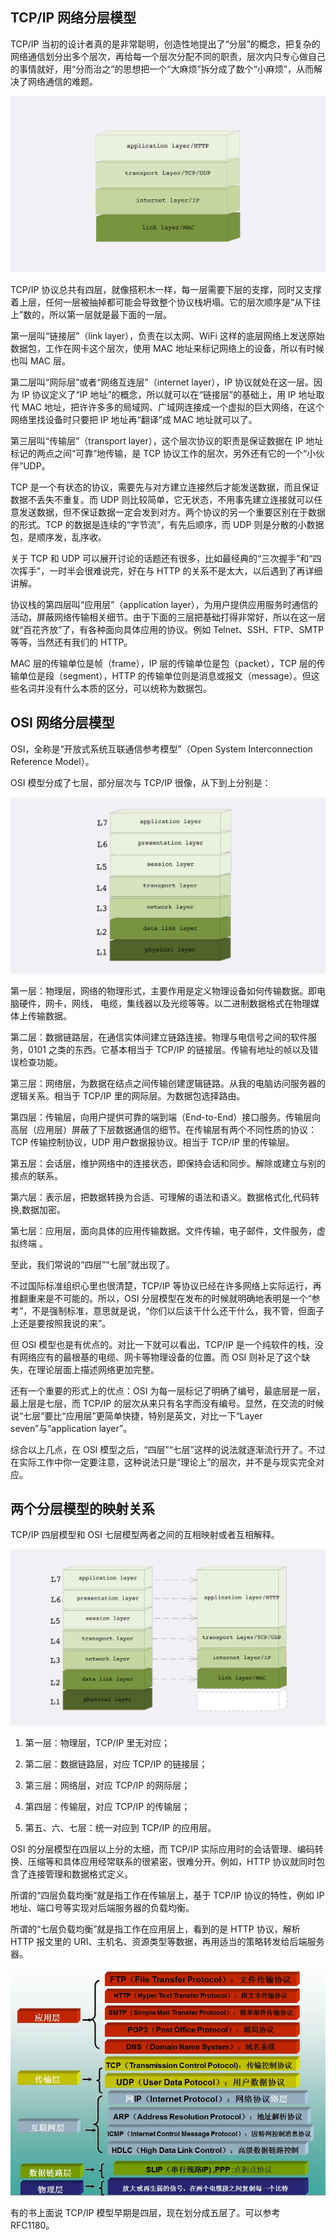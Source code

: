 ## TCP/IP 网络分层模型

TCP/IP 当初的设计者真的是非常聪明，创造性地提出了“分层”的概念，把复杂的网络通信划分出多个层次，再给每一个层次分配不同的职责，层次内只专心做自己的事情就好，用“分而治之”的思想把一个“大麻烦”拆分成了数个“小麻烦”，从而解决了网络通信的难题。

![TCP/IP 的协议栈](../images/TCP&IP的协议栈.png)

TCP/IP 协议总共有四层，就像搭积木一样，每一层需要下层的支撑，同时又支撑着上层，任何一层被抽掉都可能会导致整个协议栈坍塌。它的层次顺序是“从下往上”数的，所以第一层就是最下面的一层。

第一层叫“链接层”（link layer），负责在以太网、WiFi 这样的底层网络上发送原始数据包，工作在网卡这个层次，使用 MAC 地址来标记网络上的设备，所以有时候也叫 MAC 层。

第二层叫“网际层”或者“网络互连层”（internet layer），IP 协议就处在这一层。因为 IP 协议定义了“IP 地址”的概念，所以就可以在“链接层”的基础上，用 IP 地址取代 MAC 地址，把许许多多的局域网、广域网连接成一个虚拟的巨大网络，在这个网络里找设备时只要把 IP 地址再“翻译”成 MAC 地址就可以了。

第三层叫“传输层”（transport layer），这个层次协议的职责是保证数据在 IP 地址标记的两点之间“可靠”地传输，是 TCP 协议工作的层次，另外还有它的一个“小伙伴”UDP。

TCP 是一个有状态的协议，需要先与对方建立连接然后才能发送数据，而且保证数据不丢失不重复。而 UDP 则比较简单，它无状态，不用事先建立连接就可以任意发送数据，但不保证数据一定会发到对方。两个协议的另一个重要区别在于数据的形式。TCP 的数据是连续的“字节流”，有先后顺序，而 UDP 则是分散的小数据包，是顺序发，乱序收。

关于 TCP 和 UDP 可以展开讨论的话题还有很多，比如最经典的“三次握手”和“四次挥手”，一时半会很难说完，好在与 HTTP 的关系不是太大，以后遇到了再详细讲解。

协议栈的第四层叫“应用层”（application layer），为用户提供应用服务时通信的活动，屏蔽网络传输相关细节。由于下面的三层把基础打得非常好，所以在这一层就“百花齐放”了，有各种面向具体应用的协议。例如 Telnet、SSH、FTP、SMTP 等等，当然还有我们的 HTTP。

MAC 层的传输单位是帧（frame），IP 层的传输单位是包（packet），TCP 层的传输单位是段（segment），HTTP 的传输单位则是消息或报文（message）。但这些名词并没有什么本质的区分，可以统称为数据包。

## OSI 网络分层模型

OSI，全称是“开放式系统互联通信参考模型”（Open System Interconnection Reference Model）。

OSI 模型分成了七层，部分层次与 TCP/IP 很像，从下到上分别是：

![OSI模型](../images/OSI模型.png)

第一层：物理层，网络的物理形式，主要作用是定义物理设备如何传输数据。即电脑硬件，网卡，网线， 电缆，集线器以及光缆等等。以二进制数据格式在物理媒体上传输数据。

第二层：数据链路层，在通信实体间建立链路连接。物理与电信号之间的软件服务，0101 之类的东西。它基本相当于 TCP/IP 的链接层。传输有地址的帧以及错误检查功能。

第三层：网络层，为数据在结点之间传输创建逻辑链路。从我的电脑访问服务器的逻辑关系。相当于 TCP/IP 里的网际层。为数据包选择路由。

第四层：传输层，向用户提供可靠的端到端（End-to-End）接口服务。传输层向高层（应用层）屏蔽了下层数据通信的细节。在传输层有两个不同性质的协议：TCP 传输控制协议，UDP 用户数据报协议。相当于 TCP/IP 里的传输层。

第五层：会话层，维护网络中的连接状态，即保持会话和同步。解除或建立与别的接点的联系。

第六层：表示层，把数据转换为合适、可理解的语法和语义。数据格式化,代码转换,数据加密。

第七层：应用层，面向具体的应用传输数据。文件传输，电子邮件，文件服务，虚拟终端 。

至此，我们常说的“四层”“七层”就出现了。

不过国际标准组织心里也很清楚，TCP/IP 等协议已经在许多网络上实际运行，再推翻重来是不可能的。所以，OSI 分层模型在发布的时候就明确地表明是一个“参考”，不是强制标准，意思就是说，“你们以后该干什么还干什么，我不管，但面子上还是要按照我说的来”。

但 OSI 模型也是有优点的。对比一下就可以看出，TCP/IP 是一个纯软件的栈，没有网络应有的最根基的电缆、网卡等物理设备的位置。而 OSI 则补足了这个缺失，在理论层面上描述网络更加完整。

还有一个重要的形式上的优点：OSI 为每一层标记了明确了编号，最底层是一层，最上层是七层，而 TCP/IP 的层次从来只有名字而没有编号。显然，在交流的时候说“七层”要比“应用层”更简单快捷，特别是英文，对比一下“Layer seven”与“application layer”。

综合以上几点，在 OSI 模型之后，“四层”“七层”这样的说法就逐渐流行开了。不过在实际工作中你一定要注意，这种说法只是“理论上”的层次，并不是与现实完全对应。

## 两个分层模型的映射关系

TCP/IP 四层模型和 OSI 七层模型两者之间的互相映射或者互相解释。

![](../images/tcpMapOsi.png)

1. 第一层：物理层，TCP/IP 里无对应；

2. 第二层：数据链路层，对应 TCP/IP 的链接层；

3. 第三层：网络层，对应 TCP/IP 的网际层；

4. 第四层：传输层，对应 TCP/IP 的传输层；

5. 第五、六、七层：统一对应到 TCP/IP 的应用层。

OSI 的分层模型在四层以上分的太细，而 TCP/IP 实际应用时的会话管理、编码转换、压缩等和具体应用经常联系的很紧密，很难分开。例如，HTTP 协议就同时包含了连接管理和数据格式定义。

所谓的“四层负载均衡”就是指工作在传输层上，基于 TCP/IP 协议的特性，例如 IP 地址、端口号等实现对后端服务器的负载均衡。

所谓的“七层负载均衡”就是指工作在应用层上，看到的是 HTTP 协议，解析 HTTP 报文里的 URI、主机名、资源类型等数据，再用适当的策略转发给后端服务器。

![经典五层模型](../images/0_1328873949qWNw.gif)

有的书上面说 TCP/IP 模型早期是四层，现在划分成五层了。可以参考 RFC1180。
